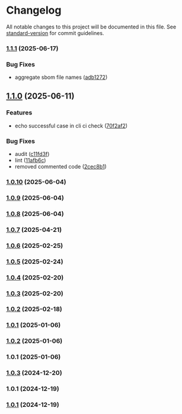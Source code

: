 # Changelog

All notable changes to this project will be documented in this file. See [standard-version](https://github.com/conventional-changelog/standard-version) for commit guidelines.

### [1.1.1](https://github.com/mojaloop/ml-depcheck-utility/compare/v1.1.0...v1.1.1) (2025-06-17)


### Bug Fixes

* aggregate sbom file names ([adb1272](https://github.com/mojaloop/ml-depcheck-utility/commit/adb12721fceb3959440cd83e5a997ac1adab5a63))

## [1.1.0](https://github.com/mojaloop/ml-depcheck-utility/compare/v1.0.10...v1.1.0) (2025-06-11)


### Features

* echo successful case in cli ci check ([70f2af2](https://github.com/mojaloop/ml-depcheck-utility/commit/70f2af29520349d0d443dd5887288712ed3eafb8))


### Bug Fixes

* audit ([c11fd3f](https://github.com/mojaloop/ml-depcheck-utility/commit/c11fd3fecce8c166e462917f4e867022f60b3508))
* lint ([11afb6c](https://github.com/mojaloop/ml-depcheck-utility/commit/11afb6c71304613dc00917a70c3f3865e2e0495b))
* removed commented code ([2cec8b1](https://github.com/mojaloop/ml-depcheck-utility/commit/2cec8b1e65e51dc2ac34edaa7a8f54f2a53c6e8a))

### [1.0.10](https://github.com/mojaloop/ml-depcheck-utility/compare/v1.0.9...v1.0.10) (2025-06-04)

### [1.0.9](https://github.com/mojaloop/ml-depcheck-utility/compare/v1.0.8...v1.0.9) (2025-06-04)

### [1.0.8](https://github.com/mojaloop/ml-depcheck-utility/compare/v1.0.7...v1.0.8) (2025-06-04)

### [1.0.7](https://github.com/mojaloop/ml-depcheck-utility/compare/v1.0.6...v1.0.7) (2025-04-21)

### [1.0.6](https://github.com/mojaloop/ml-depcheck-utility/compare/v1.0.5...v1.0.6) (2025-02-25)

### [1.0.5](https://github.com/mojaloop/ml-depcheck-utility/compare/v1.0.4...v1.0.5) (2025-02-24)

### [1.0.4](https://github.com/mojaloop/ml-depcheck-utility/compare/v1.0.3...v1.0.4) (2025-02-20)

### [1.0.3](https://github.com/mojaloop/ml-depcheck-utility/compare/v1.0.2...v1.0.3) (2025-02-20)

### [1.0.2](https://github.com/mojaloop/ml-depcheck-utility/compare/v1.0.1...v1.0.2) (2025-02-18)

### [1.0.1](https://github.com/mojaloop/ml-depcheck-utility/compare/v1.0.2...v1.0.1) (2025-01-06)

### [1.0.2](https://github.com/mojaloop/ml-depcheck-utility/compare/v1.0.1...v1.0.2) (2025-01-06)

### 1.0.1 (2025-01-06)

### [1.0.3](https://github.com/mojaloop/ml-depcheck-utility/compare/v1.0.1...v1.0.3) (2024-12-20)

### 1.0.1 (2024-12-19)

### [1.0.1](https://github.com/mojaloop/ml-depcheck-utility/compare/v1.0.0...v1.0.1) (2024-12-19)
